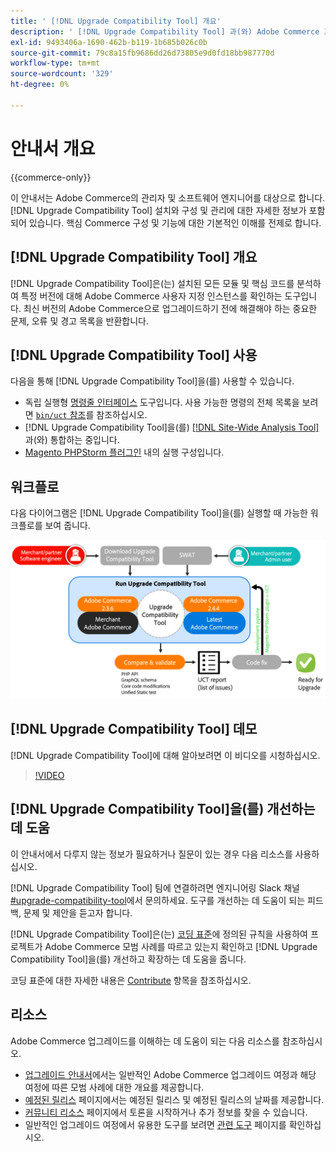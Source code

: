 ```yaml
---
title: ' [!DNL Upgrade Compatibility Tool] 개요'
description: ' [!DNL Upgrade Compatibility Tool] 과(와) Adobe Commerce 프로젝트에 도움이 되는 방법에 대해 알아봅니다.'
exl-id: 9493406a-1690-462b-b119-1b685b026c0b
source-git-commit: 79c8a15fb9686dd26d73805e9d0fd18bb987770d
workflow-type: tm+mt
source-wordcount: '329'
ht-degree: 0%

---
```


# 안내서 개요

{{commerce-only}}

이 안내서는 Adobe Commerce의 관리자 및 소프트웨어 엔지니어를 대상으로 합니다. [!DNL Upgrade Compatibility Tool] 설치와 구성 및 관리에 대한 자세한 정보가 포함되어 있습니다. 핵심 Commerce 구성 및 기능에 대한 기본적인 이해를 전제로 합니다.

## [!DNL Upgrade Compatibility Tool] 개요

[!DNL Upgrade Compatibility Tool]은(는) 설치된 모든 모듈 및 핵심 코드를 분석하여 특정 버전에 대해 Adobe Commerce 사용자 지정 인스턴스를 확인하는 도구입니다. 최신 버전의 Adobe Commerce으로 업그레이드하기 전에 해결해야 하는 중요한 문제, 오류 및 경고 목록을 반환합니다.

## [!DNL Upgrade Compatibility Tool] 사용

다음을 통해 [!DNL Upgrade Compatibility Tool]을(를) 사용할 수 있습니다.

- 독립 실행형 [명령줄 인터페이스](../upgrade-compatibility-tool/run.md) 도구입니다. 사용 가능한 명령의 전체 목록을 보려면 [`bin/uct` 참조](../../tools/reference/uct.md)를 참조하십시오.
- [!DNL Upgrade Compatibility Tool]을(를) [[!DNL Site-Wide Analysis Tool]](../upgrade-compatibility-tool/integrate-analysis-tool.md)과(와) 통합하는 중입니다.
- [Magento PHPStorm 플러그인](../upgrade-compatibility-tool/run-configuration-phpstorm-plugin.md) 내의 실행 구성입니다.

## 워크플로

다음 다이어그램은 [!DNL Upgrade Compatibility Tool]을(를) 실행할 때 가능한 워크플로를 보여 줍니다.

![[!DNL Upgrade Compatibility Tool] 다이어그램](../../assets/upgrade-guide/uct-diagram-v5.png)

## [!DNL Upgrade Compatibility Tool] 데모

[!DNL Upgrade Compatibility Tool]에 대해 알아보려면 이 비디오를 시청하십시오.

>[!VIDEO](https://video.tv.adobe.com/v/341245?quality=12)

## [!DNL Upgrade Compatibility Tool]을(를) 개선하는 데 도움

이 안내서에서 다루지 않는 정보가 필요하거나 질문이 있는 경우 다음 리소스를 사용하십시오.

[!DNL Upgrade Compatibility Tool] 팀에 연결하려면 엔지니어링 Slack 채널 [#upgrade-compatibility-tool](https://magentocommeng.slack.com/archives/C019Y143U9F)에서 문의하세요. 도구를 개선하는 데 도움이 되는 피드백, 문제 및 제안을 듣고자 합니다.

[!DNL Upgrade Compatibility Tool]은(는) [코딩 표준](https://developer.adobe.com/commerce/php/coding-standards/)에 정의된 규칙을 사용하여 프로젝트가 Adobe Commerce 모범 사례를 따르고 있는지 확인하고 [!DNL Upgrade Compatibility Tool]을(를) 개선하고 확장하는 데 도움을 줍니다.

코딩 표준에 대한 자세한 내용은 [Contribute](https://developer.adobe.com/commerce/php/coding-standards/contributing/) 항목을 참조하십시오.

## 리소스

Adobe Commerce 업그레이드를 이해하는 데 도움이 되는 다음 리소스를 참조하십시오.

- [업그레이드 안내서](../overview.md)에서는 일반적인 Adobe Commerce 업그레이드 여정과 해당 여정에 따른 모범 사례에 대한 개요를 제공합니다.
- [예정된 릴리스](https://experienceleague.adobe.com/en/docs/commerce-operations/release/planning/schedule) 페이지에서는 예정된 릴리스 및 예정된 릴리스의 날짜를 제공합니다.
- [커뮤니티 리소스](https://developer.adobe.com/commerce/contributor/community/) 페이지에서 토론을 시작하거나 추가 정보를 찾을 수 있습니다.
- 일반적인 업그레이드 여정에서 유용한 도구를 보려면 [관련 도구](../upgrade-compatibility-tool/related-tools.md) 페이지를 확인하십시오.
